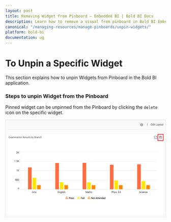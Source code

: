```yaml
---
layout: post
title: Removing Widget from Pinboard – Embedded BI | Bold BI Docs
description: Learn how to remove a visual from pinboard in Bold BI Embedded. Pinboard is a collection of widgets from various dashboards pinned to it.
canonical: "/managing-resources/manage-pinboards/unpin-widgets/"
platform: bold-bi
documentation: ug
---
```


# To Unpin a Specific Widget

This section explains how to unpin Widgets from Pinboard in the Bold BI application.

### Steps to unpin Widget from the Pinboard

Pinned widget can be unpinned from the Pinboard by clicking the `delete` icon on the specific widget.

![Unpin Widget](/static/assets/managing-resources/manage-pinboards/images/unpin-widget.png#width=50%)